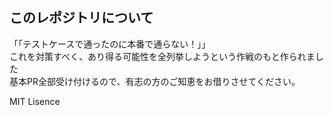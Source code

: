 ## このレポジトリについて
「「テストケースで通ったのに本番で通らない！」」<br>
これを対策すべく、あり得る可能性を全列挙しようという作戦のもと作られました<br>
基本PR全部受け付けるので、有志の方のご知恵をお借りさせてください。<br>

MIT Lisence
